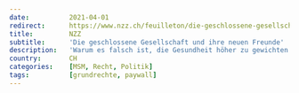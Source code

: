 ```yaml
---
date:          2021-04-01
redirect:      https://www.nzz.ch/feuilleton/die-geschlossene-gesellschaft-und-ihre-neuen-freunde-warum-es-falsch-ist-die-gesundheit-hoeher-zu-gewichten-als-die-menschenwuerde-ld.1609287
title:         NZZ
subtitle:      'Die geschlossene Gesellschaft und ihre neuen Freunde'
description:   'Warum es falsch ist, die Gesundheit höher zu gewichten als die Menschenwürde'
country:       CH
categories:    [MSM, Recht, Politik]
tags:          [grundrechte, paywall]
---
```

